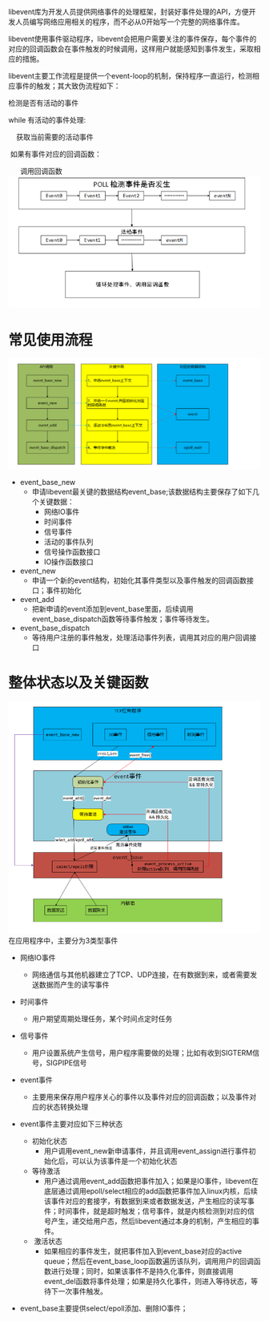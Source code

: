 libevent库为开发人员提供网络事件的处理框架，封装好事件处理的API，方便开发人员编写网络应用相关的程序，而不必从0开始写一个完整的网络事件库。

libevent使用事件驱动程序，libevent会把用户需要关注的事件保存，每个事件的对应的回调函数会在事件触发的时候调用，这样用户就能感知到事件发生，采取相应的措施。

libevent主要工作流程是提供一个event-loop的机制，保持程序一直运行，检测相应事件的触发；其大致伪流程如下：

检测是否有活动的事件

while 有活动的事件处理:

    获取当前需要的活动事件

 如果有事件对应的回调函数：

      调用回调函数
![](images/Pasted%20image%2020241207233733.png)
# 常见使用流程
![](images/Pasted%20image%2020241207234221.png)
- event_base_new
	- 申请libevent最关键的数据结构event_base;该数据结构主要保存了如下几个关键数据：
		- 网络IO事件
		- 时间事件
		- 信号事件
		- 活动的事件队列
		- 信号操作函数接口
		- IO操作函数接口
- event_new
	- 申请一个新的event结构，初始化其事件类型以及事件触发的回调函数接口；事件初始化
- event_add
	- 把新申请的event添加到event_base里面，后续调用event_base_dispatch函数等待事件触发；事件等待发生。
- event_base_dispatch
	- 等待用户注册的事件触发，处理活动事件列表，调用其对应的用户回调接口

# 整体状态以及关键函数
![](images/Pasted%20image%2020241207235137.png)
在应用程序中，主要分为3类型事件
- 网络IO事件
	- 网络通信与其他机器建立了TCP、UDP连接，在有数据到来，或者需要发送数据而产生的读写事件
- 时间事件
	- 用户期望周期处理任务，某个时间点定时任务
- 信号事件
	- 用户设置系统产生信号，用户程序需要做的处理；比如有收到SIGTERM信号，SIGPIPE信号
- event事件
	- 主要用来保存用户程序关心的事件以及事件对应的回调函数；以及事件对应的状态转换处理

- event事件主要对应如下三种状态
	- 初始化状态
		-  用户调用event_new新申请事件，并且调用event_assign进行事件初始化后，可以认为该事件是一个初始化状态
	- 等待激活
		- 用户通过调用event_add函数把事件加入；如果是IO事件，libevent在底层通过调用epoll/select相应的add函数把事件加入linux内核，后续该事件对应的套接字，有数据到来或者数据发送，产生相应的读写事件；时间事件，就是超时触发；信号事件，就是内核检测到对应的信号产生，递交给用户态，然后libevent通过本身的机制，产生相应的事件。
	-  激活状态
		- 如果相应的事件发生，就把事件加入到event_base对应的active queue；然后在event_base_loop函数遍历该队列，调用用户的回调函数进行处理；同时，如果该事件不是持久化事件，则直接调用event_del函数将事件处理；如果是持久化事件，则进入等待状态，等待下一次事件触发。
- event_base主要提供select/epoll添加、删除IO事件；